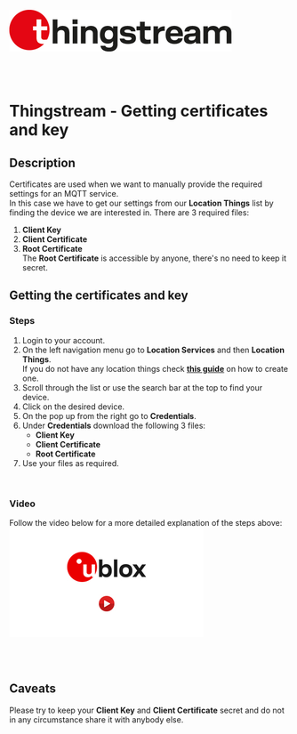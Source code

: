 ![Thingstream](./../media/shared/logos/thingstream_logo.jpg)

<br>
<br>

# Thingstream - Getting certificates and key

## Description 
Certificates are used when we want to manually provide the required settings for an MQTT service.\
In this case we have to get our settings from our **Location Things** list by finding the device we are interested in.
There are 3 required files:
1. **Client Key**
2. **Client Certificate**
3. **Root Certificate**\
   The **Root Certificate** is accessible by anyone, there's no need to keep it secret.

## Getting the certificates and key
### Steps
1. Login to your account.
2. On the left navigation menu go to **Location Services** and then **Location Things**.\
   If you do not have any location things check **[this guide](./README_thingstream_create_locthing.md)** on how to create one.
3. Scroll through the list or use the search bar at the top to find your device.
4. Click on the desired device.
5. On the pop up from the right go to **Credentials**.
6. Under **Credentials** download the following 3 files:
   - **Client Key**
   - **Client Certificate**
   - **Root Certificate**
7. Use your files as required.

<br>

### Video
Follow the video below for a more detailed explanation of the steps above:\
[![Thingstream - Getting certificates](./../media/shared/misc/vid_rsz.jpg)](https://youtu.be/7nhpz09wYqE)

<br>
<br>

## Caveats
Please try to keep your **Client Key** and **Client Certificate** secret and do not in any circumstance share it with anybody else.




